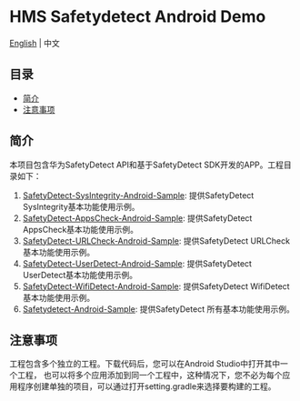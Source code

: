 # HMS Safetydetect Android Demo

[English](https://github.com/HMS-Core/hms-safetydetect-demo-android/blob/master/README_ZH.md) | 中文

## 目录

- [简介](https://github.com/HMS-Core/hms-safetydetect-demo-android/tree/master#简介)
- [注意事项](https://github.com/HMS-Core/hms-safetydetect-demo-android/tree/master#注意事项)

## 简介

本项目包含华为SafetyDetect API和基于SafetyDetect SDK开发的APP。工程目录如下：
1. [SafetyDetect-SysIntegrity-Android-Sample](https://github.com/HMS-Core/hms-safetydetect-demo-android/tree/master/SafetyDetect-SysIntegrity-Android-Sample): 提供SafetyDetect SysIntegrity基本功能使用示例。
2. [SafetyDetect-AppsCheck-Android-Sample](https://github.com/HMS-Core/hms-safetydetect-demo-android/tree/master/SafetyDetect-AppsCheck-Android-Sample): 提供SafetyDetect AppsCheck基本功能使用示例。
3. [SafetyDetect-URLCheck-Android-Sample](https://github.com/HMS-Core/hms-safetydetect-demo-android/tree/master/SafetyDetect-URLCheck-Android-Sample): 提供SafetyDetect URLCheck基本功能使用示例。
4. [SafetyDetect-UserDetect-Android-Sample](https://github.com/HMS-Core/hms-safetydetect-demo-android/tree/master/SafetyDetect-UserDetect-Android-Sample): 提供SafetyDetect UserDetect基本功能使用示例。
5. [SafetyDetect-WifiDetect-Android-Sample](https://github.com/HMS-Core/hms-safetydetect-demo-android/tree/master/SafetyDetect-WifiDetect-Android-Sample): 提供SafetyDetect WifiDetect基本功能使用示例。
6. [Safetydetect-Android-Sample](https://github.com/HMS-Core/hms-safetydetect-demo-android/tree/master/safetydetect-android-sample): 提供SafetyDetect 所有基本功能使用示例。


## 注意事项

工程包含多个独立的工程。下载代码后，您可以在Android Studio中打开其中一个工程， 也可以将多个应用添加到同一个工程中，这种情况下，您不必为每个应用程序创建单独的项目，可以通过打开setting.gradle来选择要构建的工程。


